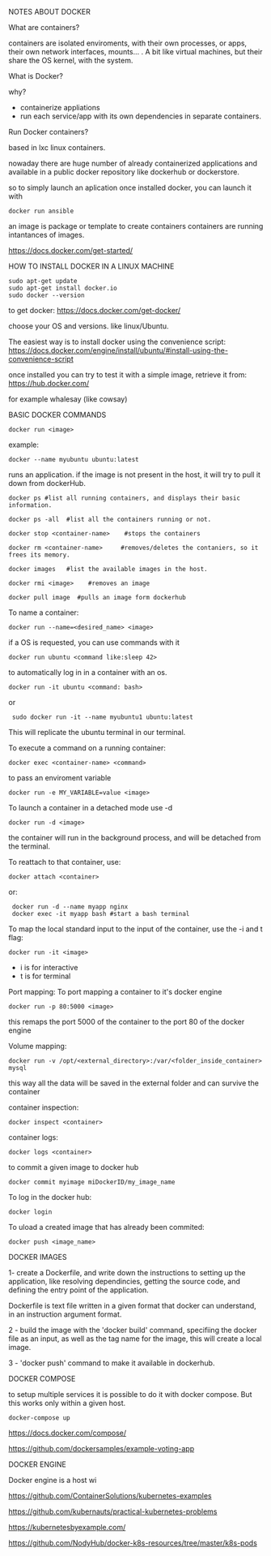NOTES ABOUT DOCKER


What are containers?

containers are isolated enviroments, with their own processes, or apps, their own network interfaces, mounts... . A bit like virtual machines, but their share
the OS kernel, with the system.

What is Docker?

why?
- containerize appliations
- run each service/app with its own dependencies in separate containers.


Run Docker containers?

based in lxc linux containers. 

nowaday there are huge number of already containerized applications and available in a public docker repository like dockerhub or dockerstore. 

so to simply launch an aplication once installed docker, you can launch it with 

```
docker run ansible
```

an image is package or template to create containers
containers are running intantances of images.

https://docs.docker.com/get-started/


HOW TO INSTALL DOCKER IN A LINUX MACHINE

```
sudo apt-get update
sudo apt-get install docker.io
sudo docker --version
```

to get docker: https://docs.docker.com/get-docker/

choose your OS and versions. like linux/Ubuntu.


The easiest way is to install docker using the convenience script:
 https://docs.docker.com/engine/install/ubuntu/#install-using-the-convenience-script

once installed you can try to test it with a simple image, retrieve it from: https://hub.docker.com/

for example whalesay (like cowsay)


BASIC DOCKER COMMANDS

```
docker run <image>
```
example: 

```
docker --name myubuntu ubuntu:latest
```

runs an application. if the image is not present in the host, it will try to pull it down from dockerHub.

```
docker ps #list all running containers, and displays their basic information.
```

```
docker ps -all  #list all the containers running or not.
```

```
docker stop <container-name>    #stops the containers
```

```
docker rm <container-name>     #removes/deletes the contaniers, so it frees its memory.
```

```
docker images   #list the available images in the host.
```

```
docker rmi <image>    #removes an image
```

```
docker pull image  #pulls an image form dockerhub
```


To name a container:

```
docker run --name=<desired_name> <image>
```

if a OS is requested, you can use commands with it

```
docker run ubuntu <command like:sleep 42>
```

to automatically log in in a container with an os.

```
docker run -it ubuntu <command: bash>
``` 

or

```
 sudo docker run -it --name myubuntu1 ubuntu:latest
```
  
This will replicate the ubuntu terminal in our terminal.

To execute a command on a running container:

```
docker exec <container-name> <command>
```

to pass an enviroment variable
```
docker run -e MY_VARIABLE=value <image>
```

To launch a container in a detached mode use -d

```
docker run -d <image>
```

the container will run in the background process, and will be detached from the terminal. 
 
To reattach to that container, use:

```
docker attach <container>
```

or:
 
```
 docker run -d --name myapp nginx
 docker exec -it myapp bash #start a bash terminal
```
 

To map the local standard input to the input of the container, use the -i and t flag:
```
docker run -it <image>
```

- i is for interactive
- t is for terminal

Port mapping: To port mapping a container to it's docker engine

```
docker run -p 80:5000 <image>
```
this remaps the port 5000 of the container to the port 80 of the docker engine

Volume mapping: 

```
docker run -v /opt/<external_directory>:/var/<folder_inside_container> mysql
```
this way all the data will be saved in the external folder and can survive the container

container inspection:

```
docker inspect <container>
```

container logs:

```
docker logs <container>
```
 
 to commit a given image to docker hub
 
 ```
 docker commit myimage miDockerID/my_image_name
 ```
 
To log in the docker hub:
 
 ```
 docker login
 ```
 
 To uload a created image that has already been commited:
 
 ```
 docker push <image_name>
 ```
 

 
DOCKER IMAGES

1- create a Dockerfile, and write down the instructions to setting up the application, like resolving dependincies, getting the source code, 
and defining the entry point of the application. 

Dockerfile is text file written in a given format that docker can understand, in an instruction argument format. 

2 - build the image with the 'docker build' command, specifiing the docker file as an input, as well as the tag name for the image, this will 
create a local image.

3 - 'docker push' command to make it available in dockerhub.


DOCKER COMPOSE

to setup multiple services it is possible to do it with docker compose. But this works only within a given host. 

```
docker-compose up
```

https://docs.docker.com/compose/


https://github.com/dockersamples/example-voting-app


DOCKER ENGINE

Docker engine is a host wi





https://github.com/ContainerSolutions/kubernetes-examples

https://github.com/kubernauts/practical-kubernetes-problems

https://kubernetesbyexample.com/

https://github.com/NodyHub/docker-k8s-resources/tree/master/k8s-pods















